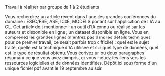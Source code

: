 Travail à réaliser par groupe de 1 à 2 étudiants

Vous recherchez un article récent dans l'une des grandes conférences du domaine : ESEC/FSE, ASE, ICSE, MODELS portant sur l'application de l'IA au GL. Cet article doit mentionner : un outil d'IA connu ou réalisé par les auteurs et disponible en ligne ; un dataset disponible en ligne. Vous en comprenez les grandes lignes (n'entrez pas dans les détails techniques pour ce premier travail, ce serait parfois trop difficile) : quel est le sujet traité, quelle est la technique d'IA utilisée et sur quel type de données, quel est le type de résultat obtenu.
Vous écrivez un ou deux paragraphes résumant ce que vous avez compris, et vous mettez les liens vers les ressources logicielles et de données identifiées.
Dépôt ici sous forme d'un unique fichier pdf avant le 19 septembre au soir.